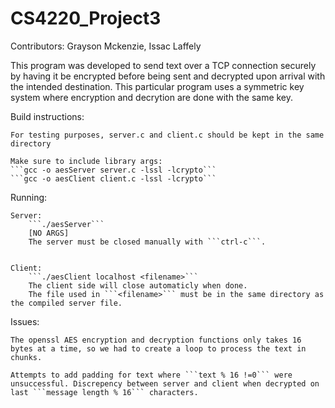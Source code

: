 # CS4220_Project3
Contributors: Grayson Mckenzie, Issac Laffely

This program was developed to send text over a TCP connection securely by having it be encrypted before being sent and decrypted upon arrival with the intended destination. This particular program uses a symmetric key system where encryption and decrytion are done with the same key.

Build instructions:

    For testing purposes, server.c and client.c should be kept in the same directory

    Make sure to include library args:
    ```gcc -o aesServer server.c -lssl -lcrypto```
    ```gcc -o aesClient client.c -lssl -lcrypto```

Running:

    Server: 
        ```./aesServer``` 
        [NO ARGS]
        The server must be closed manually with ```ctrl-c```.


    Client:
        ```./aesClient localhost <filename>```
        The client side will close automaticly when done.
        The file used in ```<filename>``` must be in the same directory as the compiled server file.

Issues:

    The openssl AES encryption and decryption functions only takes 16 bytes at a time, so we had to create a loop to process the text in chunks.

    Attempts to add padding for text where ```text % 16 !=0``` were unsuccessful. Discrepency between server and client when decrypted on last ```message length % 16``` characters.
